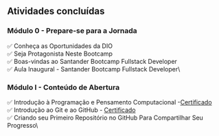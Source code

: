 ## Atividades concluídas

### Módulo 0 - Prepare-se para a Jornada
:white_check_mark: Conheça as Oportunidades da DIO\
:white_check_mark: Seja Protagonista Neste Bootcamp\
:white_check_mark: Boas-vindas ao Santander Bootcamp Fullstack Developer\
:white_check_mark: Aula Inaugural - Santander Bootcamp Fullstack Developer\

### Módulo I - Conteúdo de Abertura
:white_check_mark: Introdução à Programação e Pensamento Computacional -[Certificado](https://www.dio.me/certificate/22FCE87E/share)\
:white_check_mark: Introdução ao Git e ao GitHub - [Certificado](https://www.dio.me/certificate/578168A6/share)\
:white_check_mark: Criando seu Primeiro Repositório no GitHub Para Compartilhar Seu Progresso\